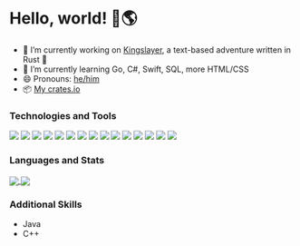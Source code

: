 # Hello, world! 👋🌎

- 🔭 I’m currently working on [Kingslayer](https://github.com/Maxgy/kingslayer), a text-based adventure written in Rust 🦀
- 🌱 I’m currently learning Go, C#, Swift, SQL, more HTML/CSS
- 😄 Pronouns: [he/him](https://pronoun.is/he)
- 📦 [My crates.io](https://crates.io/users/Maxgy?sort=downloads)

<!--
- 🔭 I’m currently working on ...
- 🌱 I’m currently learning ...
- 👯 I’m looking to collaborate on ...
- 🤔 I’m looking for help with ...
- 💬 Ask me about ...
- 📫 How to reach me: ...
- 😄 Pronouns: ...
- ⚡ Fun fact: ...
-->

### Technologies and Tools

![](https://img.shields.io/badge/OS-Artix%20Linux-informational?style=flat&logo=Arch+Linux&logoColor=white&color=019733)
![](https://img.shields.io/badge/Shell-Zsh-informational?style=flat&logo=GNU+Bash&logoColor=white&color=019733)
![](https://img.shields.io/badge/Editor-SpaceVim-informational?style=flat&logo=Neovim&logoColor=white&color=019733)
![](https://img.shields.io/badge/Editor-VS%20Code%20OSS-informational?style=flat&logo=Visual+Studio+Code&logoColor=white&color=019733)
![](https://img.shields.io/badge/VCS-Git-informational?style=flat&logo=Git&logoColor=white&color=019733)
![](https://img.shields.io/badge/Code-Rust-informational?style=flat&logo=Rust&logoColor=white&color=019733)
![](https://img.shields.io/badge/Code-Python-informational?style=flat&logo=Python&logoColor=white&color=019733)
![](https://img.shields.io/badge/Code-JavaScript-informational?style=flat&logo=JavaScript&logoColor=white&color=019733)
![](https://img.shields.io/badge/Code-TypeScript-informational?style=flat&logo=TypeScript&logoColor=white&color=019733)
![](https://img.shields.io/badge/Code-Go-informational?style=flat&logo=Go&logoColor=white&color=019733)
![](https://img.shields.io/badge/Code-Swift-informational?style=flat&logo=Swift&logoColor=white&color=019733)
![](https://img.shields.io/badge/Code-C%23-informational?style=flat&logo=C+Sharp&logoColor=white&color=019733)
![](https://img.shields.io/badge/Code-WebAssembly-informational?style=flat&logo=WebAssembly&logoColor=white&color=019733)
![](https://img.shields.io/badge/CI-GitHub%20Actions-informational?style=flat&logo=GitHub+Actions&logoColor=white&color=019733)
![](https://img.shields.io/badge/Browser-Firefox-informational?style=flat&logo=Firefox+Browser&logoColor=white&color=019733)

### Languages and Stats

<a href="https://github.com/anuraghazra/github-readme-stats">
  <img align="center" src="https://github-readme-stats.vercel.app/api?username=Maxgy&show_icons=true&theme=merko" />
</a>
<a href="https://github.com/anuraghazra/github-readme-stats">
  <img align="center" src="https://github-readme-stats.vercel.app/api/top-langs/?username=Maxgy&theme=merko&layout=compact" />
</a>

### Additional Skills
- Java
- C++
